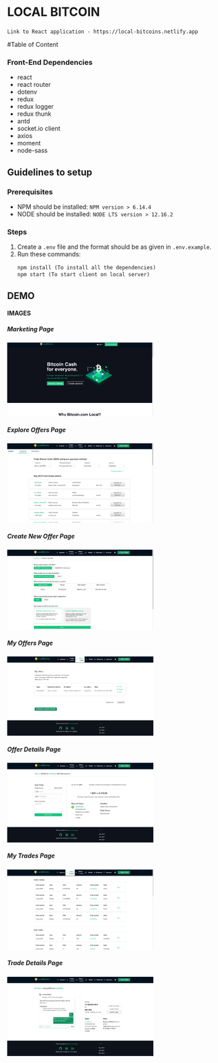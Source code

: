 # LOCAL BITCOIN

`Link to React application - https://local-bitcoins.netlify.app`

#Table of Content

### Front-End Dependencies

- react
- react router
- dotenv
- redux
- redux logger
- redux thunk
- antd
- socket.io client
- axios
- moment
- node-sass

## Guidelines to setup

### Prerequisites

- NPM should be installed: `NPM version > 6.14.4`
- NODE should be installed: `NODE LTS version > 12.16.2`

### Steps

1. Create a `.env` file and the format should be as given in `.env.example`.
2. Run these commands:
   ```
   npm install (To install all the dependencies)
   npm start (To start client on local server)
   ```

## DEMO

#### IMAGES

##### Marketing Page

<img src="/demo/images/Marketing.png" width=340px />

##### Explore Offers Page

<img src="/demo/images/ExploreOffers.png" width=340px />

##### Create New Offer Page

<img src="/demo/images/CreateNewOffer.png" width=340px />

##### My Offers Page

<img src="/demo/images/MyOffers.png" width=340px />

##### Offer Details Page

<img src="/demo/images/OfferDetails.png" width=340px />

##### My Trades Page

<img src="/demo/images/MyTrades.png" width=340px />

##### Trade Details Page

<img src="/demo/images/TradeDetails.png" width=340px />
